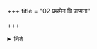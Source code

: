 +++
title = "02 प्रथमेन वि पाप्मना"

+++

<details><summary>थिते</summary>

प्रथमेन वि पाप्मना भ्रातृव्येणावर्तन्ते २
</details>

